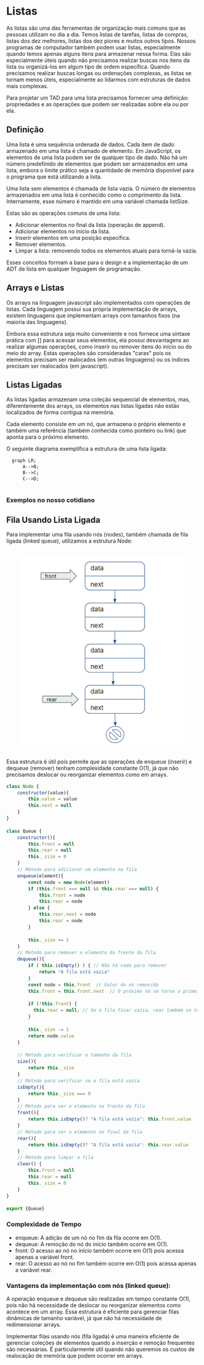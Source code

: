 # Listas

As listas são uma das ferramentas de organização mais comuns que as pessoas utilizam no dia a dia. Temos listas de tarefas, listas de compras, listas dos dez melhores, listas dos dez piores e muitos outros tipos. Nossos programas de computador também podem usar listas, especialmente quando temos apenas alguns itens para armazenar nessa forma. Elas são especialmente úteis quando não precisamos realizar buscas nos itens da lista ou organizá-los em algum tipo de ordem específica.
Quando precisamos realizar buscas longas ou ordenações complexas, as listas se tornam menos úteis, especialmente ao lidarmos com estruturas de dados mais complexas.

Para projetar um TAD para uma lista precisamos fornecer uma definição: propriedades e as operações que podem ser realizadas sobre ela ou por ela.

## Definição

Uma lista é uma sequência ordenada de dados. Cada item de dado armazenado em uma lista é chamado de elemento. Em JavaScript, os elementos de uma lista podem ser de qualquer tipo de dado. Não há um número predefinido de elementos que podem ser armazenados em uma lista, embora o limite prático seja a quantidade de memória disponível para o programa que está utilizando a lista.

Uma lista sem elementos é chamada de lista vazia. O número de elementos armazenados em uma lista é conhecido como o comprimento da lista. Internamente, esse número é mantido em uma variável chamada listSize.

Estas são as operações comuns de uma lista:

- Adicionar elementos no final da lista (operação de append).
- Adicionar elementos no início da lista.
- Inserir elementos em uma posição específica.
- Remover elementos.
- Limpar a lista: removendo todos os elementos atuais para torná-la vazia.

Esses conceitos formam a base para o design e a implementação de um ADT de lista em qualquer linguagem de programação.

## Arrays e Listas

Os arrays na linguagem javascript são implementados com operações de listas. Cada linguagem possui sua própria implementação de arrays, existem linguagens que implementam arrays com tamanhos fixos (na maioria das linguagens). 

Embora essa estrutura seja muito conveniente e nos fornece uma sintaxe prática com [] para acessar seus elementos, ela possui desvantagens ao realizar algumas operações, como inserir ou remover itens do início ou do meio do array. Estas operações são consideradas "caras" pois os elementos precisam ser realocados (em outras linguagens) ou os índices precisam ser realocados (em javascript).


## Listas Ligadas

As listas ligadas armazenam uma coleção sequencial de elementos, mas, diferentemente dos arrays, os elementos nas listas ligadas não estão localizados de forma contígua na memória.

Cada elemento consiste em um nó, que armazena o próprio elemento e também uma referência (também conhecida como ponteiro ou link) que aponta para o próximo elemento.

O seguinte diagrama exemplifica a estrutura de uma lista ligada:

```mermaid
  graph LR;
      A-->B;
      B-->C;
      C-->D;
      
```

### Exemplos no nosso cotidiano


## Fila  Usando Lista Ligada

Para implementar uma fila usando nós (nodes), também chamada de fila ligada (linked queue), utilizamos a estrutura Node:

<div style="text-align: center; margin: 2rem">
<img src="./img/linked-queue.png">
</div>

Essa estrutura é útil pois permite que as operações de enqueue (inserir) e dequeue (remover) tenham complexidade constante O(1), já que não precisamos deslocar ou reorganizar elementos como em arrays.

```js
class Node {
    constructor(value){
        this.value = value
        this.next = null
    }
}

class Queue {
    constructor(){
        this.front = null
        this.rear = null
        this._size = 0
    }
    // Método para adicionar um elemento na fila 
    enqueue(element){
        const node = new Node(element)
        if (this.front === null && this.rear === null) {
            this.front = node
            this.rear = node
        } else {
            this.rear.next = node 
            this.rear = node
        }
        
        this._size += 1      
    }
    // Método para remover o elemento da frente da fila
    dequeue(){
        if ( this.isEmpty() ) { // Não há nada para remover
            return "A fila está vazia"
        }
        const node = this.front  // Valor do nó removido
        this.front = this.front.next  // O próximo nó se torna o primeiro

        if (!this.front) {
          this.rear = null; // Se a fila ficar vazia, rear também se torna null
        }

        this._size -= 1
        return node.value
    }
    
    // Método para verificar o tamanho da fila
    size(){
        return this._size
    }
    // Método para verificar se a fila está vazia
    isEmpty(){
        return this._size === 0
    }
    // Método para ver o elemento na frente da fila
    front(){
        return this.isEmpty()? "A fila está vazia": this.front.value
    }
    // Método para ver o elemento no final da fila
    rear(){
        return this.isEmpty()? "A fila está vazia": this.rear.value
    }
    // Método para limpar a fila
    clear() {
        this.front = null 
        this.rear = null
        this._size = 0
    }
}

export {Queue}
```

### Complexidade de Tempo

- enqueue: A adição de um nó no fim da fila ocorre em O(1).
- dequeue: A remoção do nó do início também ocorre em O(1).
- front: O acesso ao nó no início também ocorre em O(1) pois acessa apenas a variável front.
- rear: O acesso ao nó no fim também ocorre em O(1) pois acessa apenas a variável rear.


### Vantagens da implementação com nós (linked queue):

A operação enqueue e dequeue são realizadas em tempo constante O(1), pois não há necessidade de deslocar ou reorganizar elementos como acontece em um array. Essa estrutura é eficiente para gerenciar filas dinâmicas de tamanho variável, já que não há necessidade de redimensionar arrays.

Implementar filas usando nós (fila ligada) é uma maneira eficiente de gerenciar coleções de elementos quando a inserção e remoção frequentes são necessárias. É particularmente útil quando não queremos os custos de realocação de memória que podem ocorrer em arrays.
